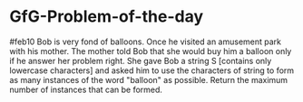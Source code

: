 # GfG-Problem-of-the-day


#feb10
Bob is very fond of balloons. Once he visited an amusement park with his mother. The mother told Bob that she would buy him a balloon only if he answer her problem right. She gave Bob a string S [contains only lowercase characters] and asked him to use the characters of string to form as many instances of the word "balloon" as possible. Return the maximum number of instances that can be formed.
